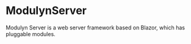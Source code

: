 # ModulynServer

Modulyn Server is a web server framework based on Blazor, which has pluggable modules.
